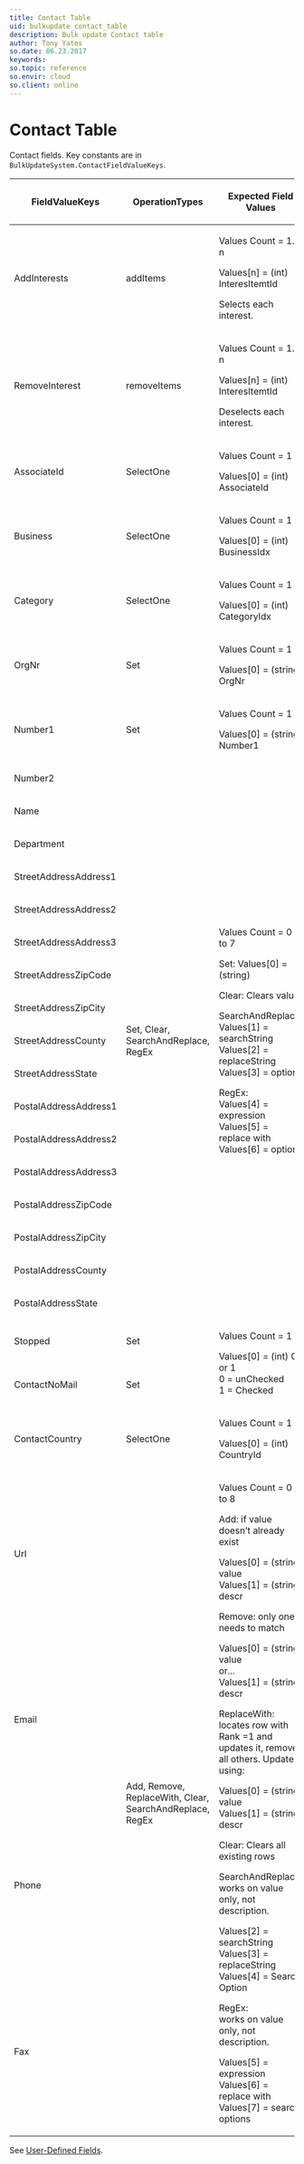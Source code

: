 ```yaml
---
title: Contact Table
uid: bulkupdate_contact_table
description: Bulk update Contact table
author: Tony Yates
so.date: 06.23.2017
keywords:
so.topic: reference
so.envir: cloud
so.client: online
---
```


# Contact Table

Contact fields. Key constants are in `BulkUpdateSystem.ContactFieldValueKeys`.

<table>
    <title>Contact</title>
    <thead>
        <tr>
            <th>
                <p>FieldValueKeys</p>
            </th>
            <th>
                <p>OperationTypes</p>
            </th>
            <th>
                <p>Expected Field Values</p>
            </th>
            <th>
                <p>Affected Properties</p>
            </th>
        </tr>
    </thead>
    <tbody>
        <tr>
            <td>
                <p>AddInterests</p>
            </td>
            <td>
                <p>addItems</p>
            </td>
            <td>
                <p>Values Count = 1&hellip;n</p>
                <p>Values[n] = (int) InteresItemtId</p>
                <p>Selects each interest.</p>
            </td>
            <td>
                <p>Interests</p>
            </td>
        </tr>
        <tr>
            <td>
                <p>RemoveInterest</p>
            </td>
            <td>
                <p>removeItems</p>
            </td>
            <td>
                <p>Values Count = 1&hellip;n</p>
                <p>Values[n] = (int) InteresItemtId</p>
                <p>Deselects each interest.</p>
            </td>
            <td>
                <p>Interests</p>
            </td>
        </tr>
        <tr>
            <td>
                <p>AssociateId</p>
            </td>
            <td>
                <p>SelectOne</p>
            </td>
            <td>
                <p>Values Count = 1</p>
                <p>Values[0] = (int) AssociateId</p>
            </td>
            <td>
                <p>Associate</p>
            </td>
        </tr>
        <tr>
            <td>
                <p>Business</p>
            </td>
            <td>
                <p>SelectOne</p>
            </td>
            <td>
                <p>Values Count = 1</p>
                <p>Values[0] = (int) BusinessIdx</p>
            </td>
            <td>
                <p>Business</p>
            </td>
        </tr>
        <tr>
            <td>
                <p>Category</p>
            </td>
            <td>
                <p>SelectOne</p>
            </td>
            <td>
                <p>Values Count = 1</p>
                <p>Values[0] = (int) CategoryIdx</p>
            </td>
            <td>
                <p>Category</p>
            </td>
        </tr>
        <tr>
            <td>
                <p>OrgNr</p>
            </td>
            <td>
                <p>Set</p>
            </td>
            <td>
                <p>Values Count = 1</p>
                <p>Values[0] = (string) OrgNr</p>
            </td>
            <td>
                <p>OrgNr</p>
            </td>
        </tr>
        <tr>
            <td>
                <p>Number1</p>
            </td>
            <td>
                <p>Set</p>
            </td>
            <td>
                <p>Values Count = 1</p>
                <p>Values[0] = (string) Number1</p>
            </td>
            <td>
                <p>Number1</p>
            </td>
        </tr>
        <tr>
            <td>
                <p>Number2</p>
            </td>
            <td rowspan="17">
                <p>Set, Clear, SearchAndReplace, RegEx</p>
            </td>
            <td rowspan="17">
                <p>Values Count = 0 to 7</p>
                <p>Set: Values[0] = (string)</p>
                <p>Clear: Clears value</p>
                <p>SearchAndReplace:<br>Values[1] = searchString<br>Values[2] = replaceString<br>Values[3] = options</p>
                <p>RegEx:<br>Values[4] = expression<br>Values[5] = replace with<br>Values[6] = options</p>
            </td>
            <td>
                <p>Number2</p>
            </td>
        </tr>
        <tr>
            <td>
                <p>Name</p>
            </td>
            <td>
                <p>Name</p>
            </td>
        </tr>
        <tr>
            <td>
                <p>Department</p>
            </td>
            <td>
                <p>Department</p>
            </td>
        </tr>
        <tr>
            <td>
                <p>StreetAddressAddress1</p>
            </td>
            <td>
                <p>StreetAddress.Address1</p>
            </td>
        </tr>
        <tr>
            <td>
                <p>StreetAddressAddress2</p>
            </td>
            <td>
                <p>StreetAddress.Address2</p>
            </td>
        </tr>
        <tr>
            <td>
                <p>StreetAddressAddress3</p>
            </td>
            <td>
                <p>StreetAddress.Address3</p>
            </td>
        </tr>
        <tr>
            <td>
                <p>StreetAddressZipCode</p>
            </td>
            <td>
                <p>StreetAddress.Zipcode</p>
            </td>
        </tr>
        <tr>
            <td>
                <p>StreetAddressZipCity</p>
            </td>
            <td>
                <p>StreetAddress.City</p>
            </td>
        </tr>
        <tr>
            <td>
                <p>StreetAddressCounty</p>
            </td>
            <td>
                <p>StreetAddress.County</p>
            </td>
        </tr>
        <tr>
            <td>
                <p>StreetAddressState</p>
            </td>
            <td>
                <p>StreetAddressState</p>
            </td>
        </tr>
        <tr>
            <td>
                <p>PostalAddressAddress1</p>
            </td>
            <td>
                <p>PostalAddress.Address1</p>
            </td>
        </tr>
        <tr>
            <td>
                <p>PostalAddressAddress2</p>
            </td>
            <td>
                <p>PostalAddress.Address2</p>
            </td>
        </tr>
        <tr>
            <td>
                <p>PostalAddressAddress3</p>
            </td>
            <td>
                <p>PostalAddress.Address3</p>
            </td>
        </tr>
        <tr>
            <td>
                <p>PostalAddressZipCode</p>
            </td>
            <td>
                <p>PostalAddress.Zipcode</p>
            </td>
        </tr>
        <tr>
            <td>
                <p>PostalAddressZipCity</p>
            </td>
            <td>
                <p>PostalAddress.City</p>
            </td>
        </tr>
        <tr>
            <td>
                <p>PostalAddressCounty</p>
            </td>
            <td>
                <p>PostalAddress.County</p>
            </td>
        </tr>
        <tr>
            <td>
                <p>PostalAddressState</p>
            </td>
            <td>
                <p>PostalAddress.State</p>
            </td>
        </tr>
        <tr>
            <td>
                <p>Stopped</p>
            </td>
            <td>
                <p>Set</p>
            </td>
            <td rowspan="2">
                <p>Values Count = 1</p>
                <p>Values[0] = (int) 0 or 1<br>0 = unChecked<br>1 = Checked</p>
                <p></p>
            </td>
            <td>
                <p>Xstop</p>
            </td>
        </tr>
        <tr>
            <td>
                <p>ContactNoMail</p>
            </td>
            <td>
                <p>Set</p>
            </td>
            <td>
                <p>Nomailing</p>
            </td>
        </tr>
        <tr>
            <td>
                <p>ContactCountry</p>
            </td>
            <td>
                <p>SelectOne</p>
            </td>
            <td>
                <p>Values Count = 1</p>
                <p>Values[0] = (int) CountryId</p>
            </td>
            <td>
                <p>Country</p>
            </td>
        </tr>
        <tr>
            <td>
                <p>Url</p>
            </td>
            <td rowspan="4">
                <p>Add, Remove, ReplaceWith, Clear, SearchAndReplace, RegEx</p>
                <p></p>
                <p></p>
                <p></p>
            </td>
            <td rowspan="4">
                <p>Values Count = 0 to 8</p>
                <p>Add: if value doesn&rsquo;t already exist</p>
                <p>Values[0] = (string) value<br>Values[1] = (string) descr</p>
                <p>Remove: only one needs to match</p>
                <p>Values[0] = (string) value<br>or...<br>Values[1] = (string) descr</p>
                <p>ReplaceWith:<br>locates row with Rank =1 and updates it, removes all others. Updates using:</p>
                <p>Values[0] = (string) value<br>Values[1] = (string) descr</p>
                <p>Clear: Clears all existing rows</p>
                <p>SearchAndReplace:<br>works on value only, not description.</p>
                <p>Values[2] = searchString<br>Values[3] = replaceString<br>Values[4] = Search Option</p>
                <p>RegEx:<br>works on value only, not description.</p>
                <p>Values[5] = expression<br>Values[6] = replace with<br>Values[7] = search options</p>
            </td>
            <td>
                <p>Urls</p>
            </td>
        </tr>
        <tr>
            <td>
                <p>Email</p>
            </td>
            <td>
                <p>Emails</p>
            </td>
        </tr>
        <tr>
            <td>
                <p>Phone</p>
            </td>
            <td>
                <p>Phones</p>
            </td>
        </tr>
        <tr>
            <td>
                <p>Fax</p>
            </td>
            <td>
                <p>Faxes</p>
            </td>
        </tr>
    </tbody>
</table>

See [User-Defined Fields][1].

<!-- Referenced links -->
[1]: user-defined-fields.md
